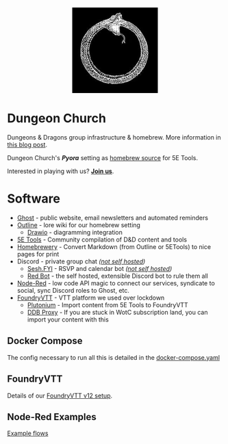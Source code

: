 <p align="center">
    <img width="200" height="200" src="icon.jpg">
</p>

# Dungeon Church
Dungeons & Dragons group infrastructure & homebrew. More information in <a href=https://www.dungeon.church/dungeon-church-software-stack>this blog post</a>.

Dungeon Church's ***Pyora*** setting as <a href="/5etools-homebrew">homebrew source</a> for 5E Tools.

Interested in playing with us? <b><a href=https://dungeon.church/join-us>Join us</a></b>.

# Software
- [Ghost](https://ghost.org/) - public website, email newsletters and automated reminders
- [Outline](https://www.getoutline.com/) - lore wiki for our homebrew setting
    - [Drawio](https://github.com/jgraph/docker-drawio) - diagramming integration
- [5E Tools](https://github.com/Jafner/5etools-docker) - Community compilation of D&D content and tools
- [Homebrewery](https://github.com/naturalcrit/homebrewery) - Convert Markdown (from Outline or 5ETools) to nice pages for print
- Discord - private group chat *(<a href=https://github.com/oakbrad/dungeonchurch/issues/6>not self hosted</a>)*
    - [Sesh.FYI](https://sesh.fyi/) - RSVP and calendar bot *(<a href=https://github.com/oakbrad/dungeonchurch/issues/7>not self hosted</a>)*
    - [Red Bot](https://github.com/Cog-Creators/Red-DiscordBot) - the self hosted, extensible Discord bot to rule them all
- [Node-Red](https://nodered.org/) - low code API magic to connect our services, syndicate to social, sync Discord roles to Ghost, etc.
- [FoundryVTT](https://foundryvtt.com/) - VTT platform we used over lockdown
    - [Plutonium](https://5e.tools/plutonium.html) - Import content from 5E Tools to FoundryVTT
    - [DDB Proxy](https://github.com/MrPrimate/ddb-proxy) - If you are stuck in WotC subscription land, you can import your content with this

## Docker Compose
The config necessary to run all this is detailed in the <a href=/docker-compose.yaml>docker-compose.yaml</a>

## FoundryVTT
Details of our [FoundryVTT v12 setup](/foundryvtt).

## Node-Red Examples
<a href=/node-red-examples/README.md>Example flows</a>